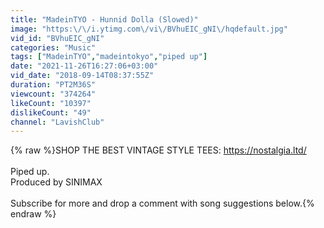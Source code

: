 ```yaml
---
title: "MadeinTYO - Hunnid Dolla (Slowed)"
image: "https:\/\/i.ytimg.com\/vi\/BVhuEIC_gNI\/hqdefault.jpg"
vid_id: "BVhuEIC_gNI"
categories: "Music"
tags: ["MadeinTYO","madeintokyo","piped up"]
date: "2021-11-26T16:27:06+03:00"
vid_date: "2018-09-14T08:37:55Z"
duration: "PT2M36S"
viewcount: "374264"
likeCount: "10397"
dislikeCount: "49"
channel: "LavishClub"
---
```

{% raw %}SHOP THE BEST VINTAGE STYLE TEES: <a rel="nofollow" target="blank" href="https://nostalgia.ltd/">https://nostalgia.ltd/</a><br /><br />Piped up.<br />Produced by SINIMAX<br /><br />Subscribe for more and drop a comment with song suggestions below.{% endraw %}
